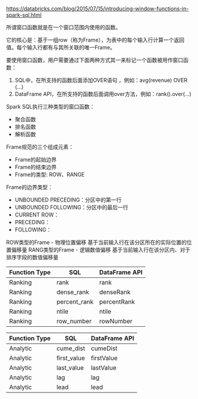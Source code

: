 https://databricks.com/blog/2015/07/15/introducing-window-functions-in-spark-sql.html

所谓窗口函数就是在一个窗口范围内使用的函数。

它的核心是：基于一组row（称为Frame），为表中的每个输入行计算一个返回值。每个输入行都有与其所关联的唯一Frame。

要使用窗口函数，用户需要通过下面两种方式其一来标记一个函数被用作窗口函数：
1. SQL中，在所支持的函数后面添加OVER语句 ，例如：avg(revenue) OVER (...)
2. DataFrame API，在所支持的函数后面调用over方法，例如：rank().over(...)

Spark SQL执行三种类型的窗口函数：
+ 聚合函数
+ 排名函数
+ 解析函数

Frame规范的三个组成元素：
+ Frame的起始边界
+ Frame的结束边界
+ Frame的类型: ROW、RANGE

Frame的边界类型：
+ UNBOUNDED PRECEDING：分区中的第一行
+ UNBOUNDED FOLLOWING：分区中的最后一行
+ CURRENT ROW：
+ PRECEDING：
+ FOLLOWING：

ROW类型的Frame - 物理位置偏移 基于当前输入行在该分区所在的实际位置的位置偏移量
RANG类型的Frame - 逻辑数值偏移 基于当前输入行在该分区内、对于排序字段的数值偏移量



|Function Type| SQL| DataFrame API|
|--|--|--|
|Ranking |rank | rank |
|Ranking |dense_rank|denseRank|
|Ranking |percent_rank |percentRank|
|Ranking |ntile|ntile| 
|Ranking |row_number|rowNumber|
 
|Function Type| SQL| DataFrame API|
|--|--|--|
|Analytic |cume_dist|cumeDist| 
|Analytic |first_value |firstValue| 
|Analytic |last_value |lastValue| 
|Analytic |lag|lag| 
|Analytic |lead|lead|